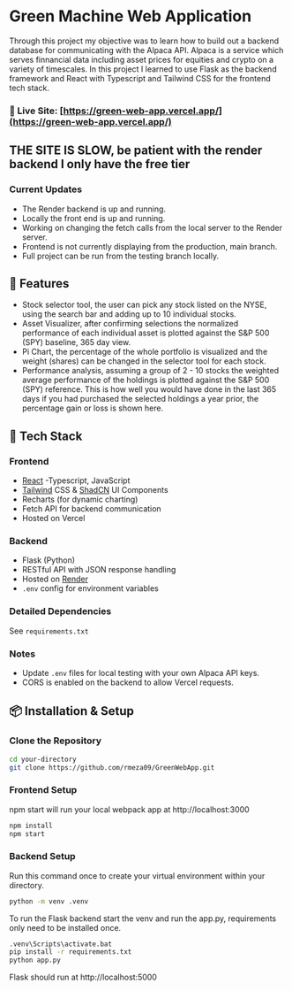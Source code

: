 # Green Machine Web Application
Through this project my objective was to learn how to build out a backend database for communicating with the Alpaca API. Alpaca is a service which serves finnancial data including asset prices for equities and crypto on a variety of timescales. In this project I learned to use Flask as the backend framework and React with Typescript and Tailwind CSS for the frontend tech stack.

### 🔗 Live Site: [https://green-web-app.vercel.app/](https://green-web-app.vercel.app/)
## THE SITE IS SLOW, be patient with the render backend I only have the free tier

### Current Updates
- The Render backend is up and running.
- Locally the front end is up and running.
- Working on changing the fetch calls from the local server to the Render server.
- Frontend is not currently displaying from the production, main branch.
- Full project can be run from the testing branch locally.

## 🌱 Features
- Stock selector tool, the user can pick any stock listed on the NYSE, using the search bar and adding up to 10 individual stocks.
- Asset Visualizer, after confirming selections the normalized performance of each individual asset is plotted against the S&P 500 (SPY) baseline, 365 day view.
- Pi Chart, the percentage of the whole portfolio is visualized and the weight (shares) can be changed in the selector tool for each stock.
- Performance analysis, assuming a group of 2 - 10 stocks the weighted average performance of the holdings is plotted against the S&P 500 (SPY) reference. This is how well you would have done in the last 365 days if you had purchased the selected holdings a year prior, the percentage gain or loss is shown here.

## 🧰 Tech Stack

### Frontend
- [React](https://reactjs.org/) -Typescript, JavaScript
- [Tailwind](https://tailwindcss.com/) CSS & [ShadCN](https://ui.shadcn.com/) UI Components
- Recharts (for dynamic charting)
- Fetch API for backend communication
- Hosted on Vercel

### Backend
- Flask (Python)
- RESTful API with JSON response handling
- Hosted on [Render](https://render.com/)
- `.env` config for environment variables

### Detailed Dependencies
See `requirements.txt`

### Notes
- Update `.env` files for local testing with your own Alpaca API keys.
- CORS is enabled on the backend to allow Vercel requests.

## 📦 Installation & Setup

### Clone the Repository

```bash
cd your-directory
git clone https://github.com/rmeza09/GreenWebApp.git
```

### Frontend Setup
npm start will run your local webpack app at http://localhost:3000
```bash
npm install
npm start
```

### Backend Setup
Run this command once to create your virtual environment within your directory.
```bash
python -m venv .venv
```
To run the Flask backend start the venv and run the app.py, requirements only need to be installed once.
```bash
.venv\Scripts\activate.bat 
pip install -r requirements.txt
python app.py
```
Flask should run at http://localhost:5000
